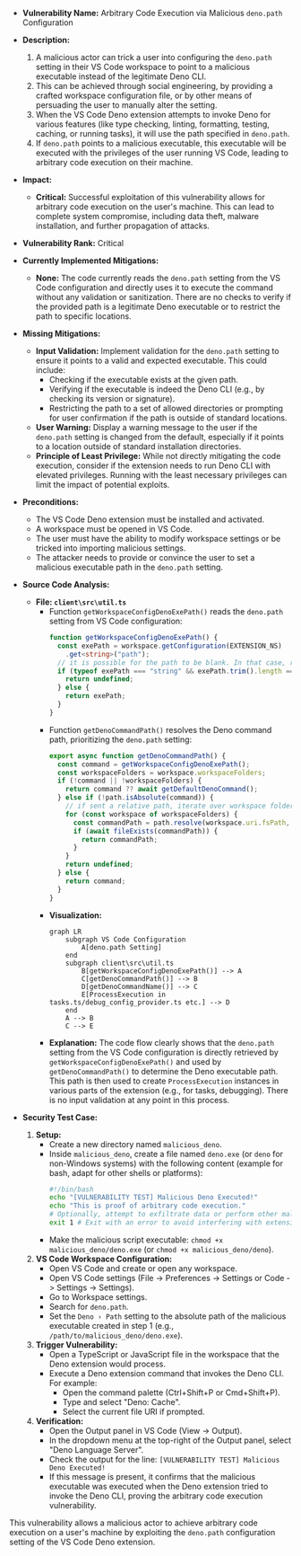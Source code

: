 - **Vulnerability Name:** Arbitrary Code Execution via Malicious `deno.path` Configuration

- **Description:**
    1. A malicious actor can trick a user into configuring the `deno.path` setting in their VS Code workspace to point to a malicious executable instead of the legitimate Deno CLI.
    2. This can be achieved through social engineering, by providing a crafted workspace configuration file, or by other means of persuading the user to manually alter the setting.
    3. When the VS Code Deno extension attempts to invoke Deno for various features (like type checking, linting, formatting, testing, caching, or running tasks), it will use the path specified in `deno.path`.
    4. If `deno.path` points to a malicious executable, this executable will be executed with the privileges of the user running VS Code, leading to arbitrary code execution on their machine.

- **Impact:**
    - **Critical:** Successful exploitation of this vulnerability allows for arbitrary code execution on the user's machine. This can lead to complete system compromise, including data theft, malware installation, and further propagation of attacks.

- **Vulnerability Rank:** Critical

- **Currently Implemented Mitigations:**
    - **None:** The code currently reads the `deno.path` setting from the VS Code configuration and directly uses it to execute the command without any validation or sanitization. There are no checks to verify if the provided path is a legitimate Deno executable or to restrict the path to specific locations.

- **Missing Mitigations:**
    - **Input Validation:** Implement validation for the `deno.path` setting to ensure it points to a valid and expected executable. This could include:
        - Checking if the executable exists at the given path.
        - Verifying if the executable is indeed the Deno CLI (e.g., by checking its version or signature).
        - Restricting the path to a set of allowed directories or prompting for user confirmation if the path is outside of standard locations.
    - **User Warning:** Display a warning message to the user if the `deno.path` setting is changed from the default, especially if it points to a location outside of standard installation directories.
    - **Principle of Least Privilege:** While not directly mitigating the code execution, consider if the extension needs to run Deno CLI with elevated privileges. Running with the least necessary privileges can limit the impact of potential exploits.

- **Preconditions:**
    - The VS Code Deno extension must be installed and activated.
    - A workspace must be opened in VS Code.
    - The user must have the ability to modify workspace settings or be tricked into importing malicious settings.
    - The attacker needs to provide or convince the user to set a malicious executable path in the `deno.path` setting.

- **Source Code Analysis:**
    - **File: `client\src\util.ts`**
        - Function `getWorkspaceConfigDenoExePath()` reads the `deno.path` setting from VS Code configuration:
            ```typescript
            function getWorkspaceConfigDenoExePath() {
              const exePath = workspace.getConfiguration(EXTENSION_NS)
                .get<string>("path");
              // it is possible for the path to be blank. In that case, return undefined
              if (typeof exePath === "string" && exePath.trim().length === 0) {
                return undefined;
              } else {
                return exePath;
              }
            }
            ```
        - Function `getDenoCommandPath()` resolves the Deno command path, prioritizing the `deno.path` setting:
            ```typescript
            export async function getDenoCommandPath() {
              const command = getWorkspaceConfigDenoExePath();
              const workspaceFolders = workspace.workspaceFolders;
              if (!command || !workspaceFolders) {
                return command ?? await getDefaultDenoCommand();
              } else if (!path.isAbsolute(command)) {
                // if sent a relative path, iterate over workspace folders to try and resolve.
                for (const workspace of workspaceFolders) {
                  const commandPath = path.resolve(workspace.uri.fsPath, command);
                  if (await fileExists(commandPath)) {
                    return commandPath;
                  }
                }
                return undefined;
              } else {
                return command;
              }
            }
            ```
        - **Visualization:**
            ```mermaid
            graph LR
                subgraph VS Code Configuration
                    A[deno.path Setting]
                end
                subgraph client\src\util.ts
                    B[getWorkspaceConfigDenoExePath()] --> A
                    C[getDenoCommandPath()] --> B
                    D[getDenoCommandName()] --> C
                    E[ProcessExecution in tasks.ts/debug_config_provider.ts etc.] --> D
                end
                A --> B
                C --> E
            ```
        - **Explanation:** The code flow clearly shows that the `deno.path` setting from the VS Code configuration is directly retrieved by `getWorkspaceConfigDenoExePath()` and used by `getDenoCommandPath()` to determine the Deno executable path. This path is then used to create `ProcessExecution` instances in various parts of the extension (e.g., for tasks, debugging). There is no input validation at any point in this process.

- **Security Test Case:**
    1. **Setup:**
        - Create a new directory named `malicious_deno`.
        - Inside `malicious_deno`, create a file named `deno.exe` (or `deno` for non-Windows systems) with the following content (example for bash, adapt for other shells or platforms):
            ```bash
            #!/bin/bash
            echo "[VULNERABILITY TEST] Malicious Deno Executed!"
            echo "This is proof of arbitrary code execution."
            # Optionally, attempt to exfiltrate data or perform other malicious actions
            exit 1 # Exit with an error to avoid interfering with extension functionality
            ```
        - Make the malicious script executable: `chmod +x malicious_deno/deno.exe` (or `chmod +x malicious_deno/deno`).
    2. **VS Code Workspace Configuration:**
        - Open VS Code and create or open any workspace.
        - Open VS Code settings (File -> Preferences -> Settings or Code -> Settings -> Settings).
        - Go to Workspace settings.
        - Search for `deno.path`.
        - Set the `Deno › Path` setting to the absolute path of the malicious executable created in step 1 (e.g., `/path/to/malicious_deno/deno.exe`).
    3. **Trigger Vulnerability:**
        - Open a TypeScript or JavaScript file in the workspace that the Deno extension would process.
        - Execute a Deno extension command that invokes the Deno CLI. For example:
            - Open the command palette (Ctrl+Shift+P or Cmd+Shift+P).
            - Type and select "Deno: Cache".
            - Select the current file URI if prompted.
    4. **Verification:**
        - Open the Output panel in VS Code (View -> Output).
        - In the dropdown menu at the top-right of the Output panel, select "Deno Language Server".
        - Check the output for the line: `[VULNERABILITY TEST] Malicious Deno Executed!`
        - If this message is present, it confirms that the malicious executable was executed when the Deno extension tried to invoke the Deno CLI, proving the arbitrary code execution vulnerability.

This vulnerability allows a malicious actor to achieve arbitrary code execution on a user's machine by exploiting the `deno.path` configuration setting of the VS Code Deno extension.
